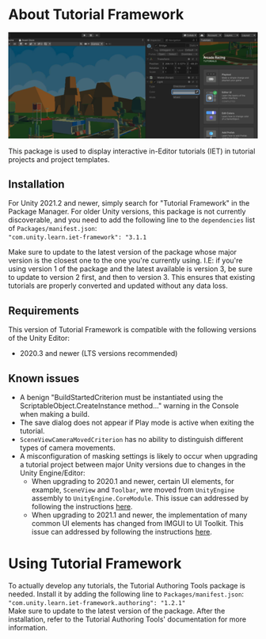 # About Tutorial Framework

![](images/hero.png)

This package is used to display interactive in-Editor tutorials (IET) in tutorial projects and project templates.

## Installation

For Unity 2021.2 and newer, simply search for "Tutorial Framework" in the Package Manager. For older Unity versions, this package is not currently discoverable,
and you need to add the following line to the `dependencies` list of `Packages/manifest.json`:  
`"com.unity.learn.iet-framework": "3.1.1`

Make sure to update to the latest version of the package whose major version is the closest one to the one you're currently using. 
I.E: if you're using version 1 of the package and the latest available is version 3, be sure to update to version 2 first, and then to version 3.
This ensures that existing tutorials are properly converted and updated without any data loss.

## Requirements

This version of Tutorial Framework is compatible with the following versions of the Unity Editor:

* 2020.3 and newer (LTS versions recommended)

## Known issues
- A benign "BuildStartedCriterion must be instantiated using the ScriptableObject.CreateInstance method..." warning in the Console when making a build.
- The save dialog does not appear if Play mode is active when exiting the tutorial.
- `SceneViewCameraMovedCriterion` has no ability to distinguish different types of camera movements.
- A misconfiguration of masking settings is likely to occur when upgrading a tutorial project between major Unity versions due to changes in the Unity Engine/Editor:
  - When upgrading to 2020.1 and newer, certain UI elements, for example, `SceneView` and `Toolbar`, wre moved from `UnityEngine` assembly to `UnityEngine.CoreModule`.
    This issue can addressed by following the instructions [here](framework-documentation.md#assembly-differences-between-unity-versions).
  - When upgrading to 2021.1 and newer, the implementation of many common UI elements has changed from IMGUI to UI Toolkit.
    This issue can addressed by following the instructions [here](framework-documentation.md#ui-implementation-differences-between-unity-versions).

# Using Tutorial Framework
To actually develop any tutorials, the Tutorial Authoring Tools package is needed. Install it by adding the following line to `Packages/manifest.json`:  
`"com.unity.learn.iet-framework.authoring": "1.2.1"`  
Make sure to update to the latest version of the package. After the installation, refer to the Tutorial Authoring Tools' documentation for more information.
